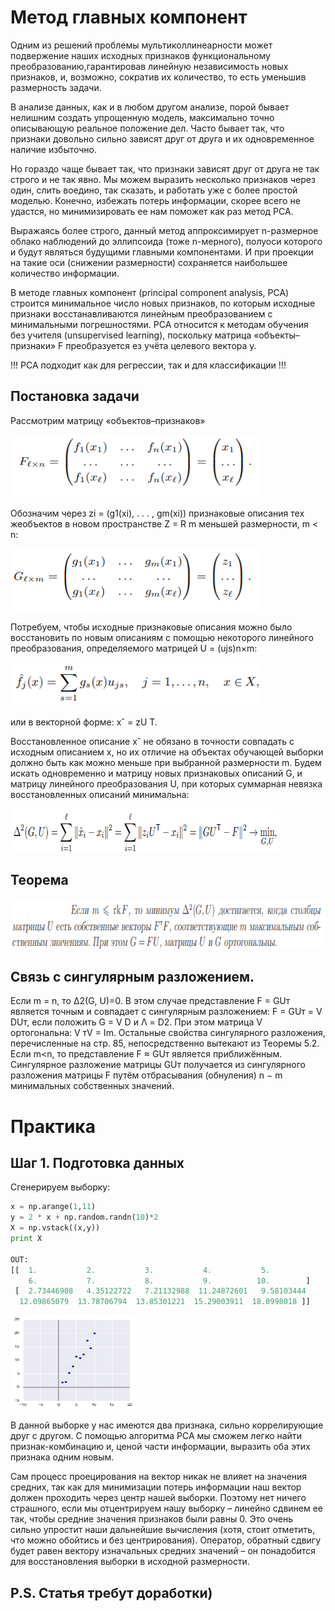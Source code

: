 # Метод главных компонент

Одним из решений проблемы мультиколлинеарности может подвержение наших исходных признаков функциональному преобразованию,гарантировав линейную независимость 
новых признаков, и, возможно, сократив их количество, то есть уменьшив размерность задачи.

В анализе данных, как и в любом другом анализе, порой бывает нелишним создать упрощенную модель, максимально точно описывающую реальное положение дел. Часто бывает так, что признаки довольно сильно зависят друг от друга и их одновременное наличие избыточно.

Но гораздо чаще бывает так, что признаки зависят друг от друга не так строго и не так явно. Мы можем выразить несколько признаков через один, слить воедино, так сказать, и работать уже с более простой моделью. Конечно, избежать потерь информации, скорее всего не удастся, но минимизировать ее нам поможет как раз метод PCA.

Выражаясь более строго, данный метод аппроксимирует n-размерное облако наблюдений до эллипсоида (тоже n-мерного), полуоси которого и будут являться будущими главными компонентами. И при проекции на такие оси (снижении размерности) сохраняется наибольшее количество информации.

В методе главных компонент (principal component analysis, PCA) строится минимальное число новых признаков, по которым исходные признаки восстанавливаются линейным 
преобразованием с минимальными погрешностями. PCA относится к методам обучения без учителя (unsupervised learning), поскольку матрица «объекты–признаки» F преобразуется
ез учёта целевого вектора y.

!!! PCA подходит как для регрессии, так и для классификации !!!

## Постановка задачи

Рассмотрим матрицу «объектов–признаков»

<a href="url"><img src="https://github.com/Shuregame/Python/blob/master/1.png" height="100" width="400" ></a>

Обозначим через zi = (g1(xi), . . . , gm(xi)) признаковые описания тех жеобъектов в новом пространстве Z = R m меньшей размерности, m < n:

<a href="url"><img src="https://github.com/Shuregame/Python/blob/master/2.png" height="100" width="400" ></a>

Потребуем, чтобы исходные признаковые описания можно было восстановить по новым описаниям с помощью некоторого линейного преобразования, определяемого матрицей U = (ujs)n×m:

<a href="url"><img src="https://github.com/Shuregame/Python/blob/master/3.png" height="70" width="400" ></a>

или в векторной форме: xˆ = zU T.

Восстановленное описание xˆ не обязано в точности
совпадать с исходным описанием x, но их отличие на объектах обучающей выборки
должно быть как можно меньше при выбранной размерности m. Будем искать одновременно и матрицу новых признаковых описаний G, и матрицу линейного преобразования U, при которых суммарная невязка восстановленных описаний минимальна:

<a href="url"><img src="https://github.com/Shuregame/Python/blob/master/4.png" height="70" width="430" ></a>

## Теорема

<a href="url"><img src="https://github.com/Shuregame/Python/blob/master/5.png" height="80" width="550" ></a>
## Связь с сингулярным разложением. 

Если m = n, то ∆2(G, U)=0. В этом случае
представление F = GUт является точным и совпадает с сингулярным разложением:
F = GUт = V DUт, если положить G = V D и Λ = D2. При этом матрица V ортогональна: V тV = Im. Остальные свойства сингулярного разложения, перечисленные
на стр. 85, непосредственно вытекают из Теоремы 5.2.
Если m<n, то представление F ≈ GUт является приближённым. Сингулярное
разложение матрицы GUт получается из сингулярного разложения матрицы F путём
отбрасывания (обнуления) n − m минимальных собственных значений.

# Практика

## Шаг 1. Подготовка данных

Сгенерируем выборку:
```Python
x = np.arange(1,11)
y = 2 * x + np.random.randn(10)*2
X = np.vstack((x,y))
print X

OUT:
[[  1.           2.           3.           4.           5.          
    6.           7.           8.           9.          10.        ]
 [  2.73446908   4.35122722   7.21132988  11.24872601   9.58103444   
  12.09865079  13.78706794  13.85301221  15.29003911  18.0998018 ]]
```

<a href="url"><img src="https://github.com/Shuregame/Python/blob/master/7.png" height="150" width="200" ></a>

В данной выборке у нас имеются два признака, сильно коррелирующие друг с другом. С помощью алгоритма PCA мы сможем легко найти признак-комбинацию и, ценой части информации, выразить оба этих признака одним новым.

Сам процесс проецирования на вектор никак не влияет на значения средних, так как для минимизации потерь информации наш вектор должен проходить через центр нашей выборки. Поэтому нет ничего страшного, если мы отцентрируем нашу выборку – линейно сдвинем ее так, чтобы средние значения признаков были равны 0. Это очень сильно упростит наши дальнейшие вычисления (хотя, стоит отметить, что можно обойтись и без центрирования).
Оператор, обратный сдвигу будет равен вектору изначальных средних значений – он понадобится для восстановления выборки в исходной размерности.

## P.S. Статья требут доработки) 
